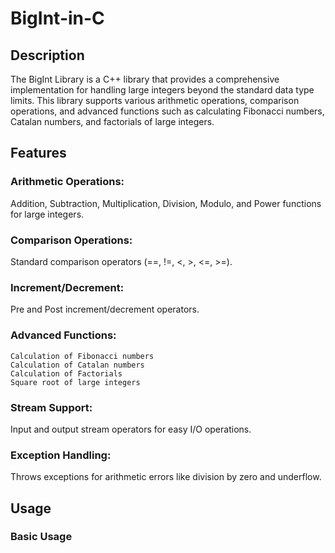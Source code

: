 # BigInt-in-C
## Description

The BigInt Library is a C++ library that provides a comprehensive implementation for handling large integers beyond the standard data type limits. This library supports various arithmetic operations, comparison operations, and advanced functions such as calculating Fibonacci numbers, Catalan numbers, and factorials of large integers.

## Features

### Arithmetic Operations: 
Addition, Subtraction, Multiplication, Division, Modulo, and Power functions for large integers.
### Comparison Operations: 
Standard comparison operators (==, !=, <, >, <=, >=).
### Increment/Decrement: 
Pre and Post increment/decrement operators.
### Advanced Functions:
```
Calculation of Fibonacci numbers
Calculation of Catalan numbers
Calculation of Factorials
Square root of large integers
```
### Stream Support: 
Input and output stream operators for easy I/O operations.
### Exception Handling: 
Throws exceptions for arithmetic errors like division by zero and underflow.

## Usage
### Basic Usage
